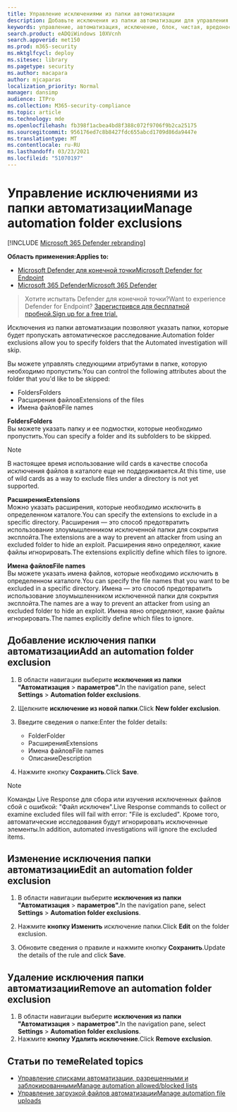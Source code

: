 ```yaml
---
title: Управление исключениями из папки автоматизации
description: Добавьте исключения из папки автоматизации для управления файлами, исключенными из автоматического расследования.
keywords: управление, автоматизация, исключение, блок, чистая, вредоносная
search.product: eADQiWindows 10XVcnh
search.appverid: met150
ms.prod: m365-security
ms.mktglfcycl: deploy
ms.sitesec: library
ms.pagetype: security
ms.author: macapara
author: mjcaparas
localization_priority: Normal
manager: dansimp
audience: ITPro
ms.collection: M365-security-compliance
ms.topic: article
ms.technology: mde
ms.openlocfilehash: fb398f1acbea4bd8f388c072f9706f9b2ca25175
ms.sourcegitcommit: 956176ed7c8b8427fdc655abcd1709d86da9447e
ms.translationtype: MT
ms.contentlocale: ru-RU
ms.lasthandoff: 03/23/2021
ms.locfileid: "51070197"
---
```

# <a name="manage-automation-folder-exclusions"></a><span data-ttu-id="18213-104">Управление исключениями из папки автоматизации</span><span class="sxs-lookup"><span data-stu-id="18213-104">Manage automation folder exclusions</span></span> 

[!INCLUDE [Microsoft 365 Defender rebranding](../../includes/microsoft-defender.md)]


<span data-ttu-id="18213-105">**Область применения:**</span><span class="sxs-lookup"><span data-stu-id="18213-105">**Applies to:**</span></span>
- [<span data-ttu-id="18213-106">Microsoft Defender для конечной точки</span><span class="sxs-lookup"><span data-stu-id="18213-106">Microsoft Defender for Endpoint</span></span>](https://go.microsoft.com/fwlink/p/?linkid=2146631)
- [<span data-ttu-id="18213-107">Microsoft 365 Defender</span><span class="sxs-lookup"><span data-stu-id="18213-107">Microsoft 365 Defender</span></span>](https://go.microsoft.com/fwlink/?linkid=2118804)

><span data-ttu-id="18213-108">Хотите испытать Defender для конечной точки?</span><span class="sxs-lookup"><span data-stu-id="18213-108">Want to experience Defender for Endpoint?</span></span> [<span data-ttu-id="18213-109">Зарегистрився для бесплатной пробной.</span><span class="sxs-lookup"><span data-stu-id="18213-109">Sign up for a free trial.</span></span>](https://www.microsoft.com/microsoft-365/windows/microsoft-defender-atp?ocid=docs-wdatp-automationexclusionfolder-abovefoldlink)

<span data-ttu-id="18213-110">Исключения из папки автоматизации позволяют указать папки, которые будет пропускать автоматическое расследование.</span><span class="sxs-lookup"><span data-stu-id="18213-110">Automation folder exclusions allow you to specify folders that the Automated investigation will skip.</span></span> 

<span data-ttu-id="18213-111">Вы можете управлять следующими атрибутами в папке, которую необходимо пропустить:</span><span class="sxs-lookup"><span data-stu-id="18213-111">You can control the following attributes about the folder that you'd like to be skipped:</span></span>
- <span data-ttu-id="18213-112">Folders</span><span class="sxs-lookup"><span data-stu-id="18213-112">Folders</span></span> 
- <span data-ttu-id="18213-113">Расширения файлов</span><span class="sxs-lookup"><span data-stu-id="18213-113">Extensions of the files</span></span>
- <span data-ttu-id="18213-114">Имена файлов</span><span class="sxs-lookup"><span data-stu-id="18213-114">File names</span></span>


<span data-ttu-id="18213-115">**Folders**</span><span class="sxs-lookup"><span data-stu-id="18213-115">**Folders**</span></span><br>
<span data-ttu-id="18213-116">Вы можете указать папку и ее подмостки, которые необходимо пропустить.</span><span class="sxs-lookup"><span data-stu-id="18213-116">You can specify a folder and its subfolders to be skipped.</span></span> 


>[!NOTE]
><span data-ttu-id="18213-117">В настоящее время использование wild cards в качестве способа исключения файлов в каталоге еще не поддерживается.</span><span class="sxs-lookup"><span data-stu-id="18213-117">At this time, use of wild cards as a way to exclude files under a directory is not yet supported.</span></span> 


<span data-ttu-id="18213-118">**Расширения**</span><span class="sxs-lookup"><span data-stu-id="18213-118">**Extensions**</span></span><br>
<span data-ttu-id="18213-119">Можно указать расширения, которые необходимо исключить в определенном каталоге.</span><span class="sxs-lookup"><span data-stu-id="18213-119">You can specify the extensions to exclude in a specific directory.</span></span> <span data-ttu-id="18213-120">Расширения — это способ предотвратить использование злоумышленником исключенной папки для сокрытия эксплойта.</span><span class="sxs-lookup"><span data-stu-id="18213-120">The extensions are a way to prevent an attacker from using an excluded folder to hide an exploit.</span></span> <span data-ttu-id="18213-121">Расширения явно определяют, какие файлы игнорировать.</span><span class="sxs-lookup"><span data-stu-id="18213-121">The extensions explicitly define which files to ignore.</span></span> 

<span data-ttu-id="18213-122">**Имена файлов**</span><span class="sxs-lookup"><span data-stu-id="18213-122">**File names**</span></span><br>
<span data-ttu-id="18213-123">Вы можете указать имена файлов, которые необходимо исключить в определенном каталоге.</span><span class="sxs-lookup"><span data-stu-id="18213-123">You can specify the file names that you want to be excluded in a specific directory.</span></span> <span data-ttu-id="18213-124">Имена — это способ предотвратить использование злоумышленником исключенной папки для сокрытия эксплойта.</span><span class="sxs-lookup"><span data-stu-id="18213-124">The names are a way to prevent an attacker from using an excluded folder to hide an exploit.</span></span> <span data-ttu-id="18213-125">Имена явно определяют, какие файлы игнорировать.</span><span class="sxs-lookup"><span data-stu-id="18213-125">The names explicitly define which files to ignore.</span></span> 



## <a name="add-an-automation-folder-exclusion"></a><span data-ttu-id="18213-126">Добавление исключения папки автоматизации</span><span class="sxs-lookup"><span data-stu-id="18213-126">Add an automation folder exclusion</span></span>
1. <span data-ttu-id="18213-127">В области навигации выберите **исключения из папки "Автоматизация**  >  **параметров".**</span><span class="sxs-lookup"><span data-stu-id="18213-127">In the navigation pane, select **Settings** > **Automation folder exclusions**.</span></span>  

2. <span data-ttu-id="18213-128">Щелкните **исключение из новой папки**.</span><span class="sxs-lookup"><span data-stu-id="18213-128">Click **New folder exclusion**.</span></span>  

3. <span data-ttu-id="18213-129">Введите сведения о папке:</span><span class="sxs-lookup"><span data-stu-id="18213-129">Enter the folder details:</span></span>

    - <span data-ttu-id="18213-130">Folder</span><span class="sxs-lookup"><span data-stu-id="18213-130">Folder</span></span>
    - <span data-ttu-id="18213-131">Расширения</span><span class="sxs-lookup"><span data-stu-id="18213-131">Extensions</span></span>
    - <span data-ttu-id="18213-132">Имена файлов</span><span class="sxs-lookup"><span data-stu-id="18213-132">File names</span></span>
    - <span data-ttu-id="18213-133">Описание</span><span class="sxs-lookup"><span data-stu-id="18213-133">Description</span></span>
    

4. <span data-ttu-id="18213-134">Нажмите кнопку **Сохранить**.</span><span class="sxs-lookup"><span data-stu-id="18213-134">Click **Save**.</span></span>

>[!NOTE]
> <span data-ttu-id="18213-135">Команды Live Response для сбора или изучения исключенных файлов сбой с ошибкой: "Файл исключен".</span><span class="sxs-lookup"><span data-stu-id="18213-135">Live Response commands to collect or examine excluded files will fail with error: "File is excluded".</span></span> <span data-ttu-id="18213-136">Кроме того, автоматические исследования будут игнорировать исключенные элементы.</span><span class="sxs-lookup"><span data-stu-id="18213-136">In addition, automated investigations will ignore the excluded items.</span></span>

## <a name="edit-an-automation-folder-exclusion"></a><span data-ttu-id="18213-137">Изменение исключения папки автоматизации</span><span class="sxs-lookup"><span data-stu-id="18213-137">Edit an automation folder exclusion</span></span> 
1. <span data-ttu-id="18213-138">В области навигации выберите **исключения из папки "Автоматизация**  >  **параметров".**</span><span class="sxs-lookup"><span data-stu-id="18213-138">In the navigation pane, select **Settings** > **Automation folder exclusions**.</span></span> 

2. <span data-ttu-id="18213-139">Нажмите **кнопку Изменить** исключение папки.</span><span class="sxs-lookup"><span data-stu-id="18213-139">Click **Edit** on the folder exclusion.</span></span>  

3. <span data-ttu-id="18213-140">Обновите сведения о правиле и нажмите кнопку **Сохранить**.</span><span class="sxs-lookup"><span data-stu-id="18213-140">Update the details of the rule and click **Save**.</span></span>

## <a name="remove-an-automation-folder-exclusion"></a><span data-ttu-id="18213-141">Удаление исключения папки автоматизации</span><span class="sxs-lookup"><span data-stu-id="18213-141">Remove an automation folder exclusion</span></span> 
1. <span data-ttu-id="18213-142">В области навигации выберите **исключения из папки "Автоматизация**  >  **параметров".**</span><span class="sxs-lookup"><span data-stu-id="18213-142">In the navigation pane, select **Settings** > **Automation folder exclusions**.</span></span>  
2. <span data-ttu-id="18213-143">Нажмите **кнопку Удалить исключение**.</span><span class="sxs-lookup"><span data-stu-id="18213-143">Click **Remove exclusion**.</span></span> 


## <a name="related-topics"></a><span data-ttu-id="18213-144">Статьи по теме</span><span class="sxs-lookup"><span data-stu-id="18213-144">Related topics</span></span>
- [<span data-ttu-id="18213-145">Управление списками автоматизации, разрешенными и заблокированными</span><span class="sxs-lookup"><span data-stu-id="18213-145">Manage automation allowed/blocked lists</span></span>](manage-indicators.md)
- [<span data-ttu-id="18213-146">Управление загрузкой файлов автоматизации</span><span class="sxs-lookup"><span data-stu-id="18213-146">Manage automation file uploads</span></span>](manage-automation-file-uploads.md)
